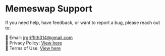# Memeswap Support

If you need help, have feedback, or want to report a bug, please reach out to:

📩 Email: jrgriffith314@gmail.com  
🔗 Privacy Policy: [View here](./privacy-policy.md)  
📄 Terms of Use: [View here](./eula.md)
